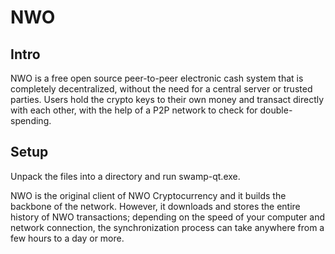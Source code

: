 NWO
=====================

Intro
-----
NWO is a free open source peer-to-peer electronic cash system that is
completely decentralized, without the need for a central server or trusted
parties.  Users hold the crypto keys to their own money and transact directly
with each other, with the help of a P2P network to check for double-spending.


Setup
-----
Unpack the files into a directory and run swamp-qt.exe.

NWO is the original client of NWO Cryptocurrency and it builds the backbone of the network.
However, it downloads and stores the entire history of NWO transactions;
depending on the speed of your computer and network connection, the synchronization
process can take anywhere from a few hours to a day or more.
